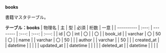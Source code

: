 **books**

書籍マスタテーブル。

**テーブル：books**
| 物理名     |  主   | 型       | 必須  | 桁数  | 一意  |
| ---------- | :---: | -------- | :---: | :---: | :---: |
| id         |  〇   | int      |  〇   |       |  〇   |
| book_id    |       | varchar  |  〇   |  50   |  〇   |
| name       |       | varchar  |  〇   |  50   |       |
| author     |       | varchar  |       |  50   |       |
| created_at |       | datetime |       |       |       |
| updated_at |       | datetime |       |       |       |
| deleted_at |       | datetime |       |       |       |
